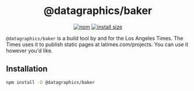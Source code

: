 <h1 align="center">
  @datagraphics/baker
</h1>
<p align="center">
  <a href="https://www.npmjs.org/package/@datagraphics/baker"><img src="https://badgen.net/npm/v/@datagraphics/baker" alt="npm"></a>
  <a href="https://packagephobia.now.sh/result?p=@datagraphics/baker"><img src="https://badgen.net/packagephobia/install/@datagraphics/baker" alt="install size"></a>
</p>

`@datagraphics/baker` is a build tool by and for the Los Angeles Times. The Times uses it to publish static pages at latimes.com/projects. You can use it however you'd like.

## Installation

```sh
npm install -D @datagraphics/baker
```
